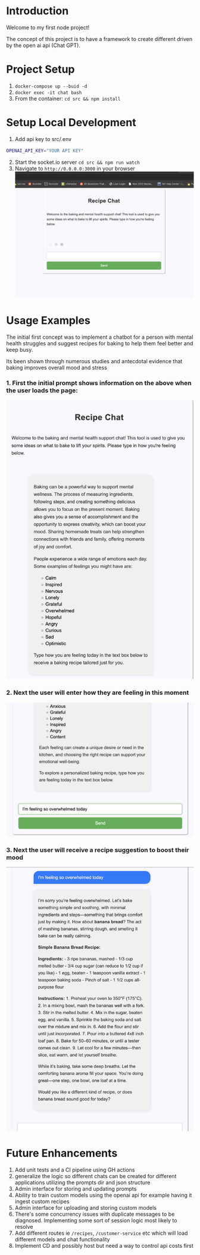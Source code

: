 
# Introduction
Welcome to my first node project!

The concept of this project is to have a framework to create different driven by the open ai api (Chat GPT).


# Project Setup
1. `docker-compose up --buid -d`
2. `docker exec -it chat bash`
3. From the container:
   `cd src && npm install`

# Setup Local Development
1. Add api key to src/.env
```bash
OPENAI_API_KEY="YOUR API KEY"
```
2. Start the socket.io server
`cd src && npm run watch`
3. Navigate to `http://0.0.0.0:3000` in your browser
![Alt text](docs/project-setup.png)

# Usage Examples  

The initial first concept was to implement a chatbot for a person with mental health struggles and suggest recipes for baking to help them feel better and keep busy.

Its been shown through numerous studies and antecdotal evidence that baking improves overall mood and stress

### 1. First the initial prompt shows information on the above when the user loads the page:

![Alt text](docs/initial-message.png)

### 2. Next the user will enter how they are feeling in this moment

![Alt text](docs/user-message.png)

### 3. Next the user will receive a recipe suggestion to boost their mood

![Alt text](docs/recipe-message.png)

# Future Enhancements
1. Add unit tests and a CI pipeline using GH actions
2. generalize the logic so different chats can be created for different applications utilizing the prompts dir and json structure
3. Admin interface for storing and updating prompts
4. Ability to train custom models using the openai api for example having it ingest custom recipes
5. Admin interface for uploading and storing custom models
6. There's some concurrency issues with duplicate messages to be diagnosed. Implementing some sort of session logic most likely to resolve
7. Add different routes ie `/recipes`, `/customer-service` etc which will load different models and chat functionality
8. Implement CD and possibly host but need a way to control api costs first